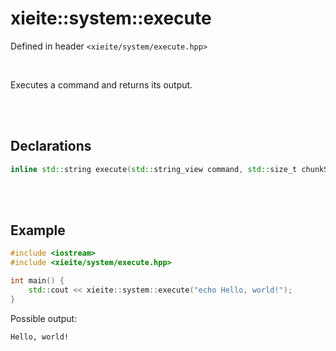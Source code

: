 # xieite::system::execute
Defined in header `<xieite/system/execute.hpp>`

<br/>

Executes a command and returns its output.

<br/><br/>

## Declarations
```cpp
inline std::string execute(std::string_view command, std::size_t chunkSize = 1024) noexcept;
```

<br/><br/>

## Example
```cpp
#include <iostream>
#include <xieite/system/execute.hpp>

int main() {
	std::cout << xieite::system::execute("echo Hello, world!");
}
```
Possible output:
```
Hello, world!
```
